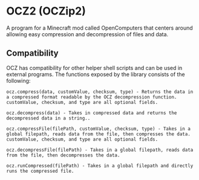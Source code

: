 # OCZ2 (OCZip2)
A program for a Minecraft mod called OpenComputers that centers around allowing easy compression and decompression of files and data.

## Compatibility
  OCZ has compatibility for other helper shell scripts and can be used in external programs. The functions exposed by the library consists of the following:

    ocz.compress(data, customValue, checksum, type) - Returns the data in a compressed format readable by the OCZ decompression function.
    customValue, checksum, and type are all optional fields.

    ocz.decompress(data) - Takes in compressed data and returns the decompressed data in a string..

    ocz.compressFile(filePath, customValue, checksum, type) - Takes in a global filepath, reads data from the file, then compresses the data.
    customValue, checksum, and type are all optional fields.    

    ocz.decompressFile(filePath) - Takes in a global filepath, reads data from the file, then decompresses the data.

    ocz.runCompressed(filePath) - Takes in a global filepath and directly runs the compressed file.